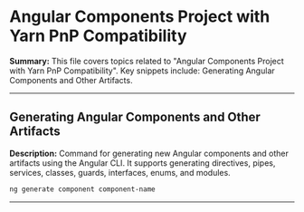 # Angular Components Project with Yarn PnP Compatibility

**Summary:** This file covers topics related to "Angular Components Project with Yarn PnP Compatibility". Key snippets include: Generating Angular Components and Other Artifacts.

---

## Generating Angular Components and Other Artifacts

**Description:** Command for generating new Angular components and other artifacts using the Angular CLI. It supports generating directives, pipes, services, classes, guards, interfaces, enums, and modules.

```bash
ng generate component component-name
```

---
